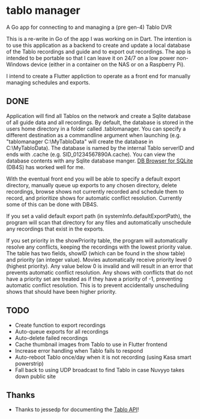 # tablo manager

A Go app for connecting to and managing a (pre gen-4) Tablo DVR

This is a re-write in Go of the app I was working on in Dart. The intention is to use this application as a backend to create and update a local database of the Tablo recordings and guide and to export out recordings. The app is intended to be portable so that I can leave it on 24/7 on a low power non-Windows device (either in a container on the NAS or on a Raspberry Pi).

I intend to create a Flutter appliction to operate as a front end for manually managing schedules and exports.

## DONE
Application will find all Tablos on the network and create a Sqlite database of all guide data and all recordings. By default, the database is stored in the users home directory in a folder called .tablomanager. You can specify a different destination as a commandline argument when launching (e.g. "tablomanager C:\MyTabloData" will create the database in C:\MyTabloData). The database is named by the internal Tablo serverID and ends with .cache (e.g. SID_01234567890A.cache). You can view the database contents with any Sqlite database manger. [DB Browser for SQLite](https://sqlitebrowser.org/) (DB4S) has worked well for me.

With the eventual front end you will be able to specify a default export directory, manually queue up exports to any chosen directory, delete recordings, browse shows not currently recorded and schedule them to record, and prioritize shows for automatic conflict resolution. Currently some of this can be done with DB4S.

If you set a valid default export path (in systemInfo.defaultExportPath), the program will scan that directory for any files and automatically unschedule any recordings that exist in the exports.

If you set priority in the showPriority table, the program will automatically resolve any conflicts, keeping the recordings with the lowest priority value. The table has two fields, showID (which can be found in the show table) and priority (an integer value). Movies automatically receive priority level 0 (highest priority). Any value below 0 is invalid and will result in an error that prevents automatic conflict resolution. Any shows with conflicts that do not have a priority set are treated as if they have a priority of -1, preventing automatic conflict resolution. This is to prevent accidentally unscheduling shows that should have been higher priority.

## TODO
* Create function to export recordings
* Auto-queue exports for all recordings
* Auto-delete failed recordings
* Cache thumbnail images from Tablo to use in Flutter frontend
* Increase error handling when Tablo fails to respond
* Auto-reboot Tablo once/day when it is not recording (using Kasa smart powerstrip)
* Fall back to using UDP broadcast to find Tablo in case Nuvyyo takes down public site

## Thanks
* Thanks to jessedp for documenting the [Tablo API](https://github.com/jessedp/tablo-api-docs/blob/main/source/index.html.md)!